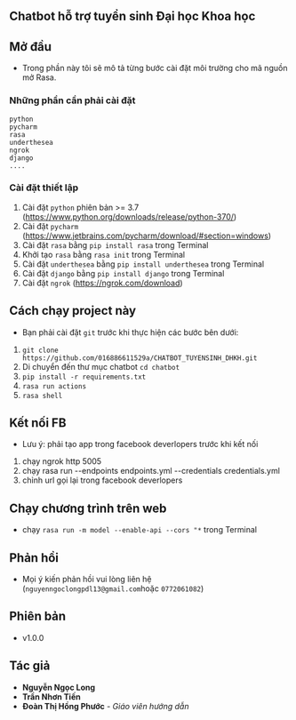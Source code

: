 ## Chatbot hỗ trợ tuyển sinh Đại học Khoa học

## Mở đầu
- Trong phần này tôi sẽ mô tả từng bước cài đặt môi trường cho  mã nguồn mở Rasa.

### Những phần cần phải cài đặt

```
python
pycharm
rasa
underthesea
ngrok
django
....
```

### Cài đặt thiết lập 
1. Cài đặt `python` phiên bản >= 3.7 (https://www.python.org/downloads/release/python-370/)
2. Cài đặt `pycharm` (https://www.jetbrains.com/pycharm/download/#section=windows)
3. Cài đặt `rasa` bằng  `pip install rasa` trong Terminal
4. Khởi tạo `rasa` bằng `rasa init` trong Terminal
5. Cài đặt `underthesea` bằng `pip install underthesea` trong Terminal
6. Cài đặt `django` bằng `pip install django` trong Terminal
7. Cài đặt `ngrok` (https://ngrok.com/download)

## Cách chạy project này
- Bạn phải cài đặt `git` trước khi thực hiện các bước bên dưới:
1. `git clone https://github.com/016886611529a/CHATBOT_TUYENSINH_DHKH.git`
2. Di chuyển đến thư mục chatbot `cd chatbot`
3. `pip install -r requirements.txt`
4. `rasa run actions`
5. `rasa shell`


## Kết nối FB 
- Lưu ý: phải tạo app trong facebook deverlopers trước khi kết nối
1. chạy ngrok http 5005 
2. chạy rasa run --endpoints endpoints.yml --credentials credentials.yml
3. chỉnh url gọi lại trong facebook deverlopers


## Chạy chương trình trên web
- chạy `rasa run -m model --enable-api --cors "*` trong Terminal

## Phản hồi
- Mọi ý kiến phản hồi vui lòng liên hệ (`nguyenngoclongpdl13@gmail.com`hoặc `0772061082`)
## Phiên bản
- v1.0.0

## Tác giả

* **Nguyễn Ngọc Long**
* **Trần Nhơn Tiến**
* **Đoàn Thị Hồng Phước** - *Giáo viên hướng dẫn*


